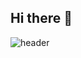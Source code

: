 ## Hi there 👋
![header](https://capsule-render.vercel.app/api?type=transparent&height=300&section=header&text=Mihye's%20Github&fontSize=90&fontcolor=8E007E)

<!--
**mihye39/mihye39** is a ✨ _special_ ✨ repository because its `README.md` (this file) appears on your GitHub profile.

Here are some ideas to get you started:

- 🔭 I’m currently working on ...
- 🌱 I’m currently learning ...
- 👯 I’m looking to collaborate on ...
- 🤔 I’m looking for help with ...
- 💬 Ask me about ...
- 📫 How to reach me: ...
- 😄 Pronouns: ...
- ⚡ Fun fact: ...
-->
